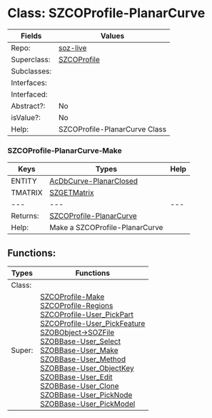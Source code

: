 
# Class:	SZCOProfile-PlanarCurve

| Fields | Values |
| --------- | --------- |
| Repo: | [soz-live](/repos/soz-live.html) |
| Superclass: | [SZCOProfile](SZCOProfile.html) |
| Subclasses: |  |
| Interfaces: |  |
| Interfaced: |  |
| Abstract?: | No |
| isValue?: | No |
| Help: | SZCOProfile-PlanarCurve Class |

### SZCOProfile-PlanarCurve-Make

| Keys | Types | Help |
| --------- | --------- | --------- |
| ENTITY | [AcDbCurve-PlanarClosed](AcDbCurve-PlanarClosed.html) |  |
| TMATRIX | [SZGETMatrix](SZGETMatrix.html) |  |
| --- | --- | --- |
| Returns: | [SZCOProfile-PlanarCurve](SZCOProfile-PlanarCurve.html) |
| Help: | Make a SZCOProfile-PlanarCurve |


## Functions:

| Types | Functions |
| --------- | --------- |
| Class: |  |
| Super: | [SZCOProfile-Make](SZCOProfile.html) <br> [SZCOProfile-Regions](SZCOProfile.html) <br> [SZCOProfile-User_PickPart](SZCOProfile.html) <br> [SZCOProfile-User_PickFeature](SZCOProfile.html) <br> [SZOBObject->SOZFile](SZOBObject.html) <br> [SZOBBase-User_Select](SZOBBase.html) <br> [SZOBBase-User_Make](SZOBBase.html) <br> [SZOBBase-User_Method](SZOBBase.html) <br> [SZOBBase-User_ObjectKey](SZOBBase.html) <br> [SZOBBase-User_Edit](SZOBBase.html) <br> [SZOBBase-User_Clone](SZOBBase.html) <br> [SZOBBase-User_PickNode](SZOBBase.html) <br> [SZOBBase-User_PickModel](SZOBBase.html) |



